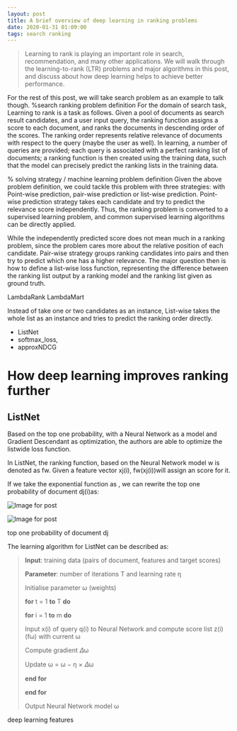```yaml
---
layout: post
title: A brief overview of deep learning in ranking problems
date: 2020-01-31 01:09:00
tags: search ranking
---
```



> Learning to rank is playing an important role in
search, recommendation, and
many other applications. 
We will walk through the learning-to-rank (LTR) problems and major algorithms in this post, and discuss about how deep learning helps to achieve better performance.

For the rest of this post, we will take search problem as an example to talk though. 
%search ranking problem definition
For the domain of search task, Learning to rank is a
task as follows. Given a pool of documents as search result candidates, and a user input query, the ranking function assigns a score to each document, and ranks
the documents in descending order of the scores. The ranking order represents relative relevance of documents with
respect to the query (maybe the user as well). In learning, a number of queries are
provided; each query is associated with a perfect ranking
list of documents; a ranking function is then created using
the training data, such that the model can precisely predict
the ranking lists in the training data.

% solving strategy / machine learning problem definition
Given the above problem definition, we could tackle this problem with three strategies:
with Point-wise prediction, pair-wise prediction or list-wise prediction.
Point-wise prediction strategy takes each candidate and try to predict the relevance score independently.
Thus, the ranking problem is converted to a supervised learning problem, and common supervised learning algorithms
can be directly applied.

While the independently predicted score does not mean much in a ranking problem, since the problem cares more about the relative position of each candidate.
Pair-wise strategy groups ranking candidates into pairs and then try to predict which one has a higher relevance.
The major question then is how to define a list-wise loss function, representing the difference between the ranking list output by
a ranking model and the ranking list given as ground truth.

LambdaRank
LambdaMart

Instead of take one or two candidates as an instance, List-wise takes the whole list as an instance and tries to predict the ranking order directly.
* ListNet
* softmax_loss, 
* approxNDCG


# How deep learning improves ranking further

## ListNet

Based on the top one probability, with a Neural Network as a model and Gradient Descendant as optimization, the authors are able to optimize the listwide loss function.

In ListNet, the ranking function, based on the Neural Network model w is denoted as fw. Given a feature vector xj(i), fw(xj(i))will assign an score for it.

If we take the exponential function as , we can rewrite the top one probability of document dj(i)as:

![Image for post](https://miro.medium.com/max/60/1*qFNDaKTdTp5GVdhle6a6GQ.png?q=20)

![Image for post](https://miro.medium.com/max/358/1*qFNDaKTdTp5GVdhle6a6GQ.png)

top one probability of document dj

The learning algorithm for ListNet can be described as:

> **Input**: training data (pairs of document, features and target scores)
>
> **Parameter**: number of iterations T and learning rate η
>
> Initialise parameter ω (weights)
>
> **for** t = 1 **to** T **do**
>
> **for** i = 1 **to** m **do**
>
> Input x(i) of query q(i) to Neural Network and compute score list z(i)(fω) with current ω
>
> Compute gradient 𝛥ω
>
> Update ω = ω − η × 𝛥ω
>
> **end for**
>
> **end for**
>
> Output Neural Network model ω



deep learning features